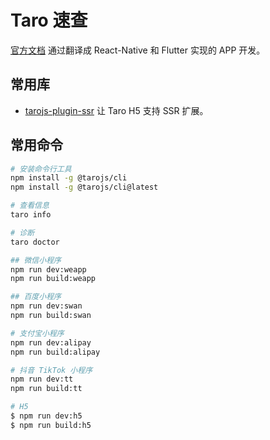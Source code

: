 # Taro 速查

[官方文档](https://docs.taro.zone/docs/)
通过翻译成 React-Native 和 Flutter 实现的 APP 开发。

## 常用库

- [tarojs-plugin-ssr](https://github.com/NervJS/tarojs-plugin-ssr) 让 Taro H5 支持 SSR 扩展。

## 常用命令

```bash
# 安装命令行工具
npm install -g @tarojs/cli
npm install -g @tarojs/cli@latest

# 查看信息
taro info

# 诊断
taro doctor

## 微信小程序
npm run dev:weapp
npm run build:weapp

## 百度小程序
npm run dev:swan
npm run build:swan

# 支付宝小程序
npm run dev:alipay
npm run build:alipay

# 抖音 TikTok 小程序
npm run dev:tt
npm run build:tt

# H5
$ npm run dev:h5
$ npm run build:h5
```

